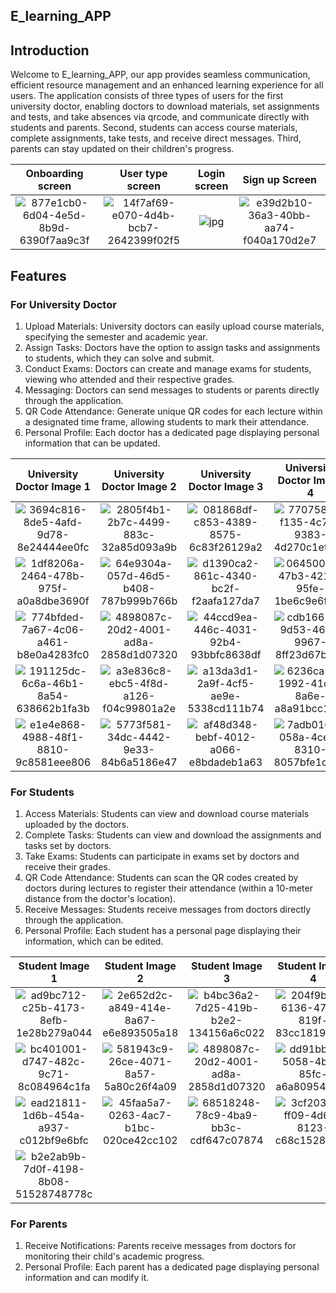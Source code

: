  ## E_learning_APP

## Introduction

Welcome to E_learning_APP, our app provides seamless communication, efficient resource management and an enhanced learning experience for all users. The application consists of three types of users for the first university doctor, enabling doctors to download materials, set assignments and tests, and take absences via qrcode, and communicate directly with students and parents. Second, students can access course materials, complete assignments, take tests, and receive direct messages. Third, parents can stay updated on their children's progress.

| Onboarding screen | User type screen | Login screen | Sign up Screen|
|:--------------------:|:--------------------:|:--------------------:|:--------------------:|
|![877e1cb0-6d04-4e5d-8b9d-6390f7aa9c3f](https://github.com/Mohamed-Ismail-Salah/E_learning_APP/assets/109285951/4296954f-6ecd-44d7-970f-553ad07c3ec1)|![14f7af69-e070-4d4b-bcb7-2642399f02f5](https://github.com/Mohamed-Ismail-Salah/E_learning_APP/assets/109285951/d612bb23-bbfe-4f60-acdc-1ab48703868a)|![jpg](https://github.com/Mohamed-Ismail-Salah/E_learning_APP/assets/109285951/ad848838-bedf-4347-976c-ef5b04a56155)|![e39d2b10-36a3-40bb-aa74-f040a170d2e7](https://github.com/Mohamed-Ismail-Salah/E_learning_APP/assets/109285951/285ca2e9-368b-4c67-bab3-e3bd28ca180d)|

## Features

### For University Doctor

1. Upload Materials: University doctors can easily upload course materials, specifying the semester and academic year.
2. Assign Tasks: Doctors have the option to assign tasks and assignments to students, which they can solve and submit.
3. Conduct Exams: Doctors can create and manage exams for students, viewing who attended and their respective grades.
4. Messaging: Doctors can send messages to students or parents directly through the application.
5. QR Code Attendance: Generate unique QR codes for each lecture within a designated time frame, allowing students to mark their attendance.
6. Personal Profile: Each doctor has a dedicated page displaying personal information that can be updated.

| University Doctor Image 1 | University Doctor Image 2 | University Doctor Image 3 | University Doctor Image 4 |
|:-------------------------:|:-------------------------:|:-------------------------:|:-------------------------:|
|![3694c816-8de5-4afd-9d78-8e24444ee0fc](https://github.com/Mohamed-Ismail-Salah/E_learning_APP/assets/109285951/6ee62e03-ef09-418a-8f47-afcceeafa27a)|![2805f4b1-2b7c-4499-883c-32a85d093a9b](https://github.com/Mohamed-Ismail-Salah/E_learning_APP/assets/109285951/e7ab934e-acef-4245-a295-288c18a4ce99)|![081868df-c853-4389-8575-6c83f26129a2](https://github.com/Mohamed-Ismail-Salah/E_learning_APP/assets/109285951/0f19aace-64ac-4565-b910-df793c321a10)| ![770758fe-f135-4c78-9383-4d270c1efb11](https://github.com/Mohamed-Ismail-Salah/E_learning_APP/assets/109285951/46527841-2d27-4eda-a23e-42811d586ff7) |
|  ![1df8206a-2464-478b-975f-a0a8dbe3690f](https://github.com/Mohamed-Ismail-Salah/E_learning_APP/assets/109285951/ff883a32-333e-41e6-ba2a-4533c47b281c)| ![64e9304a-057d-46d5-b408-787b999b766b](https://github.com/Mohamed-Ismail-Salah/E_learning_APP/assets/109285951/6d1d26e4-781a-45d5-b81d-5f58aae9f074)| ![d1390ca2-861c-4340-bc2f-f2aafa127da7](https://github.com/Mohamed-Ismail-Salah/E_learning_APP/assets/109285951/381a9d27-f14a-4fd4-9f70-2a778d1b4a05)|![06450018-47b3-4217-95fe-1be6c9e6f84d](https://github.com/Mohamed-Ismail-Salah/E_learning_APP/assets/109285951/671be997-100d-4222-b401-4699cc1ae2f7)|
|![774bfded-7a67-4c06-a461-b8e0a4283fc0](https://github.com/Mohamed-Ismail-Salah/E_learning_APP/assets/109285951/f3009a7a-da4c-4087-b026-96879b5717f3)| ![4898087c-20d2-4001-ad8a-2858d1d07320](https://github.com/Mohamed-Ismail-Salah/E_learning_APP/assets/109285951/f65d59b9-e300-431a-885d-4cb143a8af46) | ![44ccd9ea-446c-4031-92b4-93bbfc8638df](https://github.com/Mohamed-Ismail-Salah/E_learning_APP/assets/109285951/c8975287-81c2-4916-8d8e-8128fab77246)|![cdb16613-9d53-46fc-9967-8ff23d67b55c](https://github.com/Mohamed-Ismail-Salah/E_learning_APP/assets/109285951/95b92e23-5941-4be6-ae52-40f4497ae31c)| 
|![191125dc-6c6a-46b1-8a54-638662b1fa3b](https://github.com/Mohamed-Ismail-Salah/E_learning_APP/assets/109285951/28e39902-aa57-4386-af3c-3000248e9e96)| ![a3e836c8-ebc5-4f8d-a126-f04c99801a2e](https://github.com/Mohamed-Ismail-Salah/E_learning_APP/assets/109285951/97fcb9a5-cfa7-45e1-94f1-1a0380374bb0)| ![a13da3d1-2a9f-4cf5-ae9e-5338cd111b74](https://github.com/Mohamed-Ismail-Salah/E_learning_APP/assets/109285951/5f2acc1a-ba73-424f-911f-85962ef06020)|![6236ca59-1992-41d1-8a6e-a8a91bcc148f](https://github.com/Mohamed-Ismail-Salah/E_learning_APP/assets/109285951/dc21c03f-7433-40be-abd8-b9282faf66c8)|
|![e1e4e868-4988-48f1-8810-9c8581eee806](https://github.com/Mohamed-Ismail-Salah/E_learning_APP/assets/109285951/0cca3754-624c-49a8-8273-47747c6c8bc6)|![5773f581-34dc-4442-9e33-84b6a5186e47](https://github.com/Mohamed-Ismail-Salah/E_learning_APP/assets/109285951/82313e9a-8d42-4430-bfeb-edf01bbf7b92)|![af48d348-bebf-4012-a066-e8bdadeb1a63](https://github.com/Mohamed-Ismail-Salah/E_learning_APP/assets/109285951/93f555af-f0c8-4e00-89e9-d1895f26d259)|![7adb0109-058a-4ce7-8310-8057bfe1d7d5](https://github.com/Mohamed-Ismail-Salah/E_learning_APP/assets/109285951/97e8360d-0891-4879-8a52-b2fcac957071)|||

### For Students

1. Access Materials: Students can view and download course materials uploaded by the doctors.
2. Complete Tasks: Students can view and download the assignments and tasks set by doctors.
3. Take Exams: Students can participate in exams set by doctors and receive their grades.
4. QR Code Attendance: Students can scan the QR codes created by doctors during lectures to register their attendance (within a 10-meter distance from the doctor's location).
5. Receive Messages: Students receive messages from doctors directly through the application.
6. Personal Profile: Each student has a personal page displaying their information, which can be edited.

| Student Image 1 | Student Image 2 | Student Image 3 | Student Image 4 |
|:---------------:|:---------------:|:---------------:|:---------------:|
|![ad9bc712-c25b-4173-8efb-1e28b279a044](https://github.com/Mohamed-Ismail-Salah/E_learning_APP/assets/109285951/8abc9048-8613-4145-b3b1-b83d1c79c024)|![2e652d2c-a849-414e-8a67-e6e893505a18](https://github.com/Mohamed-Ismail-Salah/E_learning_APP/assets/109285951/c49e4be4-34dd-4a1c-8b98-2c2033cafbfc)|![b4bc36a2-7d25-419b-b2e2-134156a6c022](https://github.com/Mohamed-Ismail-Salah/E_learning_APP/assets/109285951/068d480a-66ec-47ec-873a-76c0c6cb0bd3)|![204f9ba6-6136-47b9-819f-83cc18197bb4](https://github.com/Mohamed-Ismail-Salah/E_learning_APP/assets/109285951/9cc03611-ac6b-4a94-a491-f95ceb1833ee)|
|  ![bc401001-d747-482c-9c71-8c084964c1fa](https://github.com/Mohamed-Ismail-Salah/E_learning_APP/assets/109285951/ace8f33c-7cc4-43e4-bc9e-6743c1b67eef)| ![581943c9-26ce-4071-8a57-5a80c26f4a09](https://github.com/Mohamed-Ismail-Salah/E_learning_APP/assets/109285951/cd8ebdca-467a-4029-81d9-6b685a60013d)| ![4898087c-20d2-4001-ad8a-2858d1d07320](https://github.com/Mohamed-Ismail-Salah/E_learning_APP/assets/109285951/11489306-9422-488f-bfd4-8f9070c259a3)| ![dd91bb05-5058-4b7f-85fc-a6a80954cb72](https://github.com/Mohamed-Ismail-Salah/E_learning_APP/assets/109285951/42f5696f-8438-45ba-9259-24a0f3c864cd)|
| ![ead21811-1d6b-454a-a937-c012bf9e6bfc](https://github.com/Mohamed-Ismail-Salah/E_learning_APP/assets/109285951/4e5fda98-d521-46ce-8ae7-962f29c6bc0a) |  ![45faa5a7-0263-4ac7-b1bc-020ce42cc102](https://github.com/Mohamed-Ismail-Salah/E_learning_APP/assets/109285951/c892acc5-e7b0-44c6-b40d-6d0faddfb0fa) |![68518248-78c9-4ba9-bb3c-cdf647c07874](https://github.com/Mohamed-Ismail-Salah/E_learning_APP/assets/109285951/1af59718-e49a-4e7d-a9b2-a23bf6de69bc)| ![3cf2039d-ff09-4d68-8123-c68c1528098d](https://github.com/Mohamed-Ismail-Salah/E_learning_APP/assets/109285951/3b1d40fa-680e-46ad-892d-303ca49bd6ff)|
| ![b2e2ab9b-7d0f-4198-8b08-51528748778c](https://github.com/Mohamed-Ismail-Salah/E_learning_APP/assets/109285951/af6ec6f1-6f75-463e-8ee7-0172d848146c) |  
### For Parents

1. Receive Notifications: Parents receive messages from doctors for monitoring their child's academic progress.
2. Personal Profile: Each parent has a dedicated page displaying personal information and can modify it.
 
 
